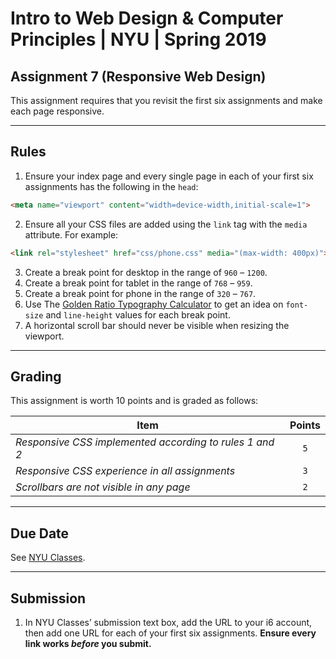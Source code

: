 # Intro to Web Design &amp; Computer Principles | NYU | Spring 2019
## Assignment 7 (Responsive Web Design)
This assignment requires that you revisit the first six assignments and make each page responsive.

---

## Rules
1. Ensure your index page and every single page in each of your first six assignments has the following in the `head`:
```html
<meta name="viewport" content="width=device-width,initial-scale=1">
```
2. Ensure all your CSS files are added using the `link` tag with the `media` attribute. For example:
```html
<link rel="stylesheet" href="css/phone.css" media="(max-width: 400px)">
```
3. Create a break point for desktop in the range of `960` – `1200`.
4. Create a break point for tablet in the range of `768` – `959`.
5. Create a break point for phone in the range of `320` – `767`.
6. Use The [Golden Ratio Typography Calculator](https://grtcalculator.com/) to get an idea on `font-size` and `line-height` values for each break point.
7. A horizontal scroll bar should never be visible when resizing the viewport.

---

## Grading
This assignment is worth 10 points and is graded as follows:

| Item                                                    | Points |
| ------------------------------------------------------- | :----: |
| *Responsive CSS implemented according to rules 1 and 2* |  `5`   |
| *Responsive CSS experience in all assignments*          |  `3`   |
| *Scrollbars are not visible in any page*                |  `2`   |

---

## Due Date
See [NYU Classes](https://newclasses.nyu.edu/).

---

## Submission
1. In NYU Classes’ submission text box, add the URL to your i6 account, then add one URL for each of your first six assignments. **Ensure every link works _before_ you submit.**
